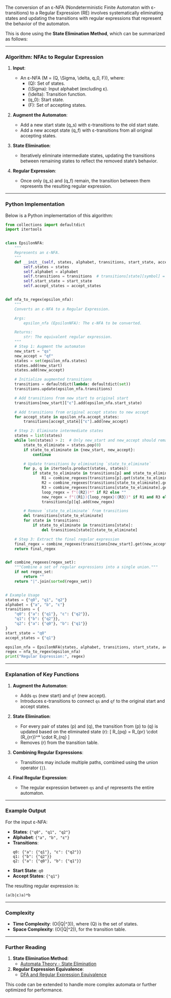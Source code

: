 The conversion of an ε-NFA (Nondeterministic Finite Automaton with ε-transitions) to a Regular Expression (RE) involves systematically eliminating states and updating the transitions with regular expressions that represent the behavior of the automaton.

This is done using the **State Elimination Method**, which can be summarized as follows:

---

### Algorithm: NFAε to Regular Expression

1. **Input**:
   - An ε-NFA \(M = (Q, \Sigma, \delta, q_0, F)\), where:
     - \(Q\): Set of states.
     - \(\Sigma\): Input alphabet (excluding ε).
     - \(\delta\): Transition function.
     - \(q_0\): Start state.
     - \(F\): Set of accepting states.

2. **Augment the Automaton**:
   - Add a new start state \(q_s\) with ε-transitions to the old start state.
   - Add a new accept state \(q_f\) with ε-transitions from all original accepting states.

3. **State Elimination**:
   - Iteratively eliminate intermediate states, updating the transitions between remaining states to reflect the removed state’s behavior.

4. **Regular Expression**:
   - Once only \(q_s\) and \(q_f\) remain, the transition between them represents the resulting regular expression.

---

### Python Implementation

Below is a Python implementation of this algorithm:

```python
from collections import defaultdict
import itertools


class EpsilonNFA:
    """
    Represents an ε-NFA.
    """
    def __init__(self, states, alphabet, transitions, start_state, accept_states):
        self.states = states
        self.alphabet = alphabet
        self.transitions = transitions  # transitions[state][symbol] = set of next states
        self.start_state = start_state
        self.accept_states = accept_states


def nfa_to_regex(epsilon_nfa):
    """
    Converts an ε-NFA to a Regular Expression.

    Args:
        epsilon_nfa (EpsilonNFA): The ε-NFA to be converted.

    Returns:
        str: The equivalent regular expression.
    """
    # Step 1: Augment the automaton
    new_start = "qs"
    new_accept = "qf"
    states = set(epsilon_nfa.states)
    states.add(new_start)
    states.add(new_accept)

    # Initialize augmented transitions
    transitions = defaultdict(lambda: defaultdict(set))
    transitions.update(epsilon_nfa.transitions)

    # Add transitions from new start to original start
    transitions[new_start]["ε"].add(epsilon_nfa.start_state)

    # Add transitions from original accept states to new accept
    for accept_state in epsilon_nfa.accept_states:
        transitions[accept_state]["ε"].add(new_accept)

    # Step 2: Eliminate intermediate states
    states = list(states)
    while len(states) > 2:  # Only new_start and new_accept should remain
        state_to_eliminate = states.pop(0)
        if state_to_eliminate in {new_start, new_accept}:
            continue

        # Update transitions by eliminating `state_to_eliminate`
        for p, q in itertools.product(states, states):
            if state_to_eliminate in transitions[p] and state_to_eliminate in transitions[state_to_eliminate]:
                R1 = combine_regexes(transitions[p].get(state_to_eliminate, set()))
                R2 = combine_regexes(transitions[state_to_eliminate].get(state_to_eliminate, set()))
                R3 = combine_regexes(transitions[state_to_eliminate].get(q, set()))
                loop_regex = f"({R2})*" if R2 else ""
                new_regex = f"({R1}){loop_regex}({R3})" if R1 and R3 else (R1 or R3)
                transitions[p][q].add(new_regex)

        # Remove `state_to_eliminate` from transitions
        del transitions[state_to_eliminate]
        for state in transitions:
            if state_to_eliminate in transitions[state]:
                del transitions[state][state_to_eliminate]

    # Step 3: Extract the final regular expression
    final_regex = combine_regexes(transitions[new_start].get(new_accept, set()))
    return final_regex


def combine_regexes(regex_set):
    """Combine a set of regular expressions into a single union."""
    if not regex_set:
        return ""
    return "|".join(sorted(regex_set))


# Example Usage
states = {"q0", "q1", "q2"}
alphabet = {"a", "b", "ε"}
transitions = {
    "q0": {"a": {"q1"}, "ε": {"q2"}},
    "q1": {"b": {"q2"}},
    "q2": {"a": {"q0"}, "b": {"q1"}}
}
start_state = "q0"
accept_states = {"q1"}

epsilon_nfa = EpsilonNFA(states, alphabet, transitions, start_state, accept_states)
regex = nfa_to_regex(epsilon_nfa)
print("Regular Expression:", regex)
```

---

### Explanation of Key Functions

1. **Augment the Automaton**:
   - Adds `qs` (new start) and `qf` (new accept).
   - Introduces ε-transitions to connect `qs` and `qf` to the original start and accept states.

2. **State Elimination**:
   - For every pair of states \(p\) and \(q\), the transition from \(p\) to \(q\) is updated based on the eliminated state \(r\):
     \[
     R_{pq} = R_{pr} \cdot (R_{rr})^* \cdot R_{rq}
     \]
   - Removes \(r\) from the transition table.

3. **Combining Regular Expressions**:
   - Transitions may include multiple paths, combined using the union operator (`|`).

4. **Final Regular Expression**:
   - The regular expression between `qs` and `qf` represents the entire automaton.

---

### Example Output

For the input ε-NFA:
- **States**: `{"q0", "q1", "q2"}`
- **Alphabet**: `{"a", "b", "ε"}`
- **Transitions**:
  ```
  q0: {"a": {"q1"}, "ε": {"q2"}}
  q1: {"b": {"q2"}}
  q2: {"a": {"q0"}, "b": {"q1"}}
  ```
- **Start State**: `q0`
- **Accept States**: `{"q1"}`

The resulting regular expression is:
```
(a(b|ε)a)*b
```

---

### Complexity
- **Time Complexity**: \(O(|Q|^3)\), where \(Q\) is the set of states.
- **Space Complexity**: \(O(|Q|^2)\), for the transition table.

---

### Further Reading
1. **State Elimination Method**:
   - [Automata Theory - State Elimination](https://en.wikipedia.org/wiki/State_elimination)
2. **Regular Expression Equivalence**:
   - [DFA and Regular Expression Equivalence](https://cs.stackexchange.com/)

This code can be extended to handle more complex automata or further optimized for performance. 
